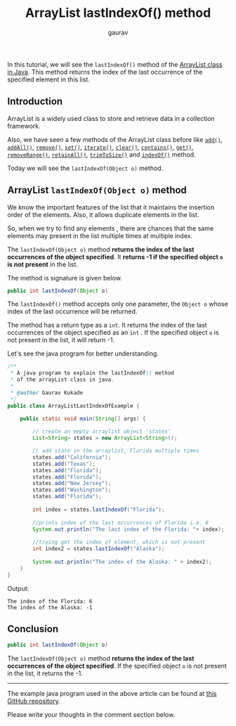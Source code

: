 ﻿---  
layout: post  
title: "ArrayList lastIndexOf() method"  
author: gaurav  
categories: [Collections, ArrayList]
toc: true  
description: "In this tutorial, we will see the lastIndexOf() method of the Arraylist class in Java."  
---
In this tutorial, we will see the `lastIndexOf()` method of the  [ArrayList class in Java](https://coderolls.com/arraylist-in-java/). This method returns the index of the last occurrence of the specified element in this list.

## Introduction  
ArrayList is a widely used class to store and retrieve data in a collection framework.

Also, we have seen a few methods of the ArrayList class before like [`add()`](https://coderolls.com/add-element-in-arraylist/), [`addAll()`](http://https://coderolls.com/arraylist-addall-method-in-java/), [`remove()`](https://coderolls.com/remove-element-from-arraylist/), [`set()`](https://coderolls.com/change-element-in-arraylist/), [`iterate()`](https://coderolls.com/iterating-the-arraylist-in-java/), [`clear()`](https://coderolls.com/arraylist-clear-method-in-java/),  [`contains()`](https://coderolls.com/arraylist-contains-method), [`get()`](https://coderolls.com/arraylist-get-method), [`removeRange()`](https://coderolls.com/arraylist-removerange-method), [`retainAll()`](https://coderolls.com/arraylist-retainall-method),  [`trimToSize()`](https://coderolls.com/arraylist-trimtosize-method) and [`indexOf()`](https://coderolls.com/arraylist-trimtosize-method) method. 

Today we will see the `lastIndexOf(Object o)` method.  
  

## ArrayList `lastIndexOf(Object o)` method  

We know the important features of the list that it maintains the insertion order of the elements. Also, it allows duplicate elements in the list.

So, when we try to find any elements , there are chances that the same elements may present in the list multiple times at multiple index.

The `lastIndexOf(Object o)` method **returns the index of the last occurrences of the object specified**. It **returns -1 if the specified object `o` is not present** in the list.

The method is signature is given below.

```java
public int lastIndexOf(Object o)
```
The `lastIndexOf()` method accepts only one parameter, the `Object o` whose index of the last occurrence will be returned.

The method has a return type as a `int`. It returns the index of the last occurrences of the object specified as an `int` . If the specified object `o` is not present in the list, it will return -1.

Let's see the java program for better understanding.

```java
/**
 * A java program to explain the lastIndexOf() method
 * of the arrayList class in java.
 * 
 * @author Gaurav Kukade
 */
public class ArrayListLastIndexOfExample {

	public static void main(String[] args) {
		
		// create an empty arraylist object 'states'
		List<String> states = new ArrayList<String>();

		// add state in the arraylist, Florida multiple times
		states.add("California");
		states.add("Texas");
		states.add("Florida");
		states.add("Florida");
		states.add("New Jersey");
		states.add("Washington");
		states.add("Florida");
		
		int index = states.lastIndexOf("Florida");
		
		//prints index of the last occurrences of Florida i.e. 6
		System.out.println("The last index of the Florida: "+ index);
		
		//trying get the index of element, which is not present
		int index2 = states.lastIndexOf("Alaska");
		
		System.out.println("The index of the Alaska: " + index2);
	}
}
```  

Output:  
```
The index of the Florida: 6
The index of the Alaska: -1
```

## Conclusion  

```java
public int lastIndexOf(Object o)
```
The `lastIndexOf(Object o)` method **returns the index of the last occurrences of the object specified**. If the specified object `o` is not present in the list, it returns the -1.

---

The example java program used in the above article can be found at [this GitHub repository](https://github.com/coderolls/blogpost-coding-examples/tree/main/collections/arraylist/arraylist-lastindexof-method).  

Please write your thoughts in the comment section below.
